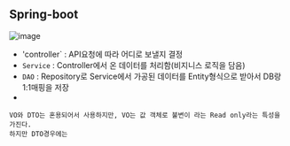 ## Spring-boot

![image](https://user-images.githubusercontent.com/35188271/174466360-08e3540e-930d-4b0b-a7b5-6c266fba7a66.png)


- 'controller` : API요청에 따라 어디로 보낼지 결정
- `Service` : Controller에서 온 데이터를 처리함(비지니스 로직을 담음)
- `DAO` : Repository로 Service에서 가공된 데이터를 Entity형식으로 받아서 DB랑 1:1매핑을 저장
- 



```
VO와 DTO는 혼용되어서 사용하지만, VO는 값 객체로 불변이 라는 Read only라는 특성을 가진다.
하지만 DTO경우에는 
```
